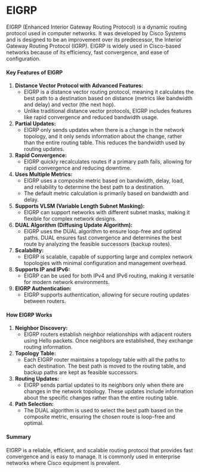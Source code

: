 # EIGRP

EIGRP (Enhanced Interior Gateway Routing Protocol) is a dynamic routing protocol used in computer networks. It was developed by Cisco Systems and is designed to be an improvement over its predecessor, the Interior Gateway Routing Protocol (IGRP). EIGRP is widely used in Cisco-based networks because of its efficiency, fast convergence, and ease of configuration.

#### Key Features of EIGRP

1. **Distance Vector Protocol with Advanced Features:**
   * EIGRP is a distance vector routing protocol, meaning it calculates the best path to a destination based on distance (metrics like bandwidth and delay) and vector (the next hop).
   * Unlike traditional distance vector protocols, EIGRP includes features like rapid convergence and reduced bandwidth usage.
2. **Partial Updates:**
   * EIGRP only sends updates when there is a change in the network topology, and it only sends information about the change, rather than the entire routing table. This reduces the bandwidth used by routing updates.
3. **Rapid Convergence:**
   * EIGRP quickly recalculates routes if a primary path fails, allowing for rapid convergence and reducing downtime.
4. **Uses Multiple Metrics:**
   * EIGRP uses a composite metric based on bandwidth, delay, load, and reliability to determine the best path to a destination.
   * The default metric calculation is primarily based on bandwidth and delay.
5. **Supports VLSM (Variable Length Subnet Masking):**
   * EIGRP can support networks with different subnet masks, making it flexible for complex network designs.
6. **DUAL Algorithm (Diffusing Update Algorithm):**
   * EIGRP uses the DUAL algorithm to ensure loop-free and optimal paths. DUAL ensures fast convergence and determines the best route by analyzing the feasible successors (backup routes).
7. **Scalability:**
   * EIGRP is scalable, capable of supporting large and complex network topologies with minimal configuration and management overhead.
8. **Supports IP and IPv6:**
   * EIGRP can be used for both IPv4 and IPv6 routing, making it versatile for modern network environments.
9. **EIGRP Authentication:**
   * EIGRP supports authentication, allowing for secure routing updates between routers.

#### How EIGRP Works

1. **Neighbor Discovery:**
   * EIGRP routers establish neighbor relationships with adjacent routers using Hello packets. Once neighbors are established, they exchange routing information.
2. **Topology Table:**
   * Each EIGRP router maintains a topology table with all the paths to each destination. The best path is moved to the routing table, and backup paths are kept as feasible successors.
3. **Routing Updates:**
   * EIGRP sends partial updates to its neighbors only when there are changes in the network topology. These updates include information about the specific changes rather than the entire routing table.
4. **Path Selection:**
   * The DUAL algorithm is used to select the best path based on the composite metric, ensuring the chosen route is loop-free and optimal.

#### Summary

EIGRP is a reliable, efficient, and scalable routing protocol that provides fast convergence and is easy to manage. It is commonly used in enterprise networks where Cisco equipment is prevalent.
